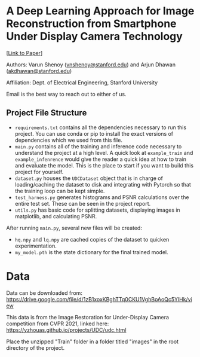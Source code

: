 # A Deep Learning Approach for Image Reconstruction from Smartphone Under Display Camera Technology

[[Link to Paper](https://drive.google.com/file/d/1VmDokbk1IPoq2yj3uOUNIIVZycN-4ROV/view)]

Authors: Varun Shenoy (vnshenoy@stanford.edu) and Arjun Dhawan (akdhawan@stanford.edu)

Affiliation: Dept. of Electrical Engineering, Stanford University

Email is the best way to reach out to either of us.

## Project File Structure

- `requirements.txt` contains all the dependencies necessary to run this project. You can use conda or pip to install the exact versions of dependencies which we used from this file.
- `main.py` contains all of the training and inference code necessary to understand the project at a high level. A quick look at `example_train` and `example_infenrence` would give the reader a quick idea at how to train and evaluate the model. This is the place to start if you want to build this project for yourself.
- `dataset.py` houses the `UDCDataset` object that is in charge of loading/caching the dataset to disk and integrating with Pytorch so that the training loop can be kept simple.
- `test_harness.py` generates histograms and PSNR calculations over the entire test set. These can be seen in the project report.
- `utils.py` has basic code for splitting datasets, displaying images in matplotlib, and calculating PSNR.

After running `main.py`, several new files will be created:
- `hq.npy` and `lq.npy` are cached copies of the dataset to quicken experimentation.
- `my_model.pth` is the state dictionary for the final trained model.

# Data

Data can be downloaded from: https://drive.google.com/file/d/1zB1xoxKBghTTq0CKU1VghBoAoQc5YlHk/view

This data is from the Image Restoration for Under-Display Camera competition from CVPR 2021, linked here: https://yzhouas.github.io/projects/UDC/udc.html

Place the unzipped "Train" folder in a folder titled "images" in the root directory of the project.
